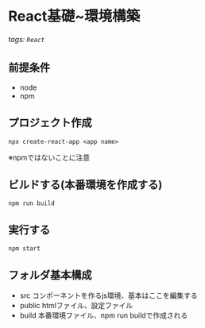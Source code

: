 # React基礎~環境構築
###### tags: `React`
## 前提条件
* node
* npm
## プロジェクト作成
```
npx create-react-app <app name>
```
※npmではないことに注意
## ビルドする(本番環境を作成する)
```
npm run build
```
## 実行する
```
npm start
```
## フォルダ基本構成
* src
コンポーネントを作るjs環境、基本はここを編集する
* public
htmlファイル、設定ファイル
* build
本番環境ファイル、npm run buildで作成される